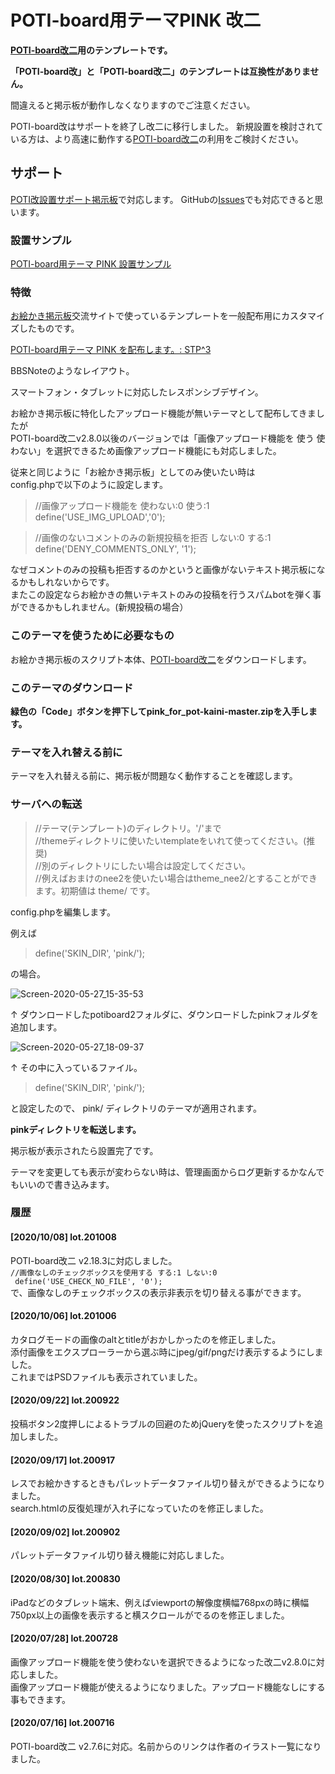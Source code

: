 # POTI-board用テーマPINK 改二

**[POTI-board改二](https://github.com/satopian/poti-kaini)用のテンプレートです。**

**「POTI-board改」と「POTI-board改二」のテンプレートは互換性がありません。**

間違えると掲示板が動作しなくなりますのでご注意ください。

POTI-board改はサポートを終了し改二に移行しました。
新規設置を検討されている方は、より高速に動作する[POTI-board改二](https://github.com/satopian/poti-kaini)の利用をご検討ください。

## サポート

[POTI改設置サポート掲示板](https://pbbs.sakura.ne.jp/cgi/neosample/support/)で対応します。
GitHubの[Issues](https://github.com/satopian/pink_for_pot-kaini/issues)でも対応できると思います。

### 設置サンプル

[POTI-board用テーマ PINK 設置サンプル](https://pbbs.sakura.ne.jp/cgi/neosample/poti/)

### 特徴

[お絵かき掲示板](https://pbbs.sakura.ne.jp/)交流サイトで使っているテンプレートを一般配布用にカスタマイズしたものです。

[POTI-board用テーマ PINK を配布します。: STP^3](http://stp.sblo.jp/article/182310034.html)

BBSNoteのようなレイアウト。

スマートフォン・タブレットに対応したレスポンシブデザイン。

お絵かき掲示板に特化したアップロード機能が無いテーマとして配布してきましたが  
POTI-board改二v2.8.0以後のバージョンでは「画像アップロード機能を 使う 使わない」を選択できるため画像アップロード機能にも対応しました。

従来と同じように「お絵かき掲示板」としてのみ使いたい時は  
config.phpで以下のように設定します。  

>//画像アップロード機能を 使わない:0 使う:1   
>define('USE_IMG_UPLOAD','0');  

>//画像のないコメントのみの新規投稿を拒否 しない:0 する:1   
>define('DENY_COMMENTS_ONLY', '1');  

なぜコメントのみの投稿も拒否するのかというと画像がないテキスト掲示板になるかもしれないからです。  
またこの設定ならお絵かきの無いテキストのみの投稿を行うスパムbotを弾く事ができるかもしれません。(新規投稿の場合）    

### このテーマを使うために必要なもの

お絵かき掲示板のスクリプト本体、[POTI-board改二](https://github.com/sakots/poti-kaini)をダウンロードします。

### このテーマのダウンロード 

**緑色の「Code」ボタンを押下してpink_for_pot-kaini-master.zipを入手します。**

### テーマを入れ替える前に ##

テーマを入れ替える前に、掲示板が問題なく動作することを確認します。

### サーバへの転送

> //テーマ(テンプレート)のディレクトリ。'/'まで  
> //themeディレクトリに使いたいtemplateをいれて使ってください。(推奨)  
> //別のディレクトリにしたい場合は設定してください。  
> //例えばおまけのnee2を使いたい場合はtheme_nee2/とすることができます。初期値は theme/ です。  

config.phpを編集します。

例えば

> define('SKIN_DIR', 'pink/');

の場合。

![Screen-2020-05-27_15-35-53](https://user-images.githubusercontent.com/44894014/83000244-0ed13280-a045-11ea-92f1-37c6d6238a72.png)

↑
ダウンロードしたpotiboard2フォルダに、ダウンロードしたpinkフォルダを追加します。


![Screen-2020-05-27_18-09-37](https://user-images.githubusercontent.com/44894014/83000458-5c4d9f80-a045-11ea-8a31-94ce1f2df273.png)

↑
その中に入っているファイル。


> define('SKIN_DIR', 'pink/');

と設定したので、 pink/ ディレクトリのテーマが適用されます。

**pinkディレクトリを転送します。**

掲示板が表示されたら設置完了です。

テーマを変更しても表示が変わらない時は、管理画面からログ更新するかなんでもいいので書き込みます。

### 履歴
#### [2020/10/08] lot.201008
POTI-board改二 v2.18.3に対応しました。  
`//画像なしのチェックボックスを使用する する:1 しない:0`    
` define('USE_CHECK_NO_FILE', '0');`  
で、画像なしのチェックボックスの表示非表示を切り替える事ができます。  

#### [2020/10/06] lot.201006

カタログモードの画像のaltとtitleがおかしかったのを修正しました。  
添付画像をエクスプローラーから選ぶ時にjpeg/gif/pngだけ表示するようにしました。  
これまではPSDファイルも表示されていました。

#### [2020/09/22] lot.200922

投稿ボタン2度押しによるトラブルの回避のためjQueryを使ったスクリプトを追加しました。

#### [2020/09/17] lot.200917

レスでお絵かきするときもパレットデータファイル切り替えができるようになりました。  
search.htmlの反復処理が入れ子になっていたのを修正しました。  

#### [2020/09/02] lot.200902

パレットデータファイル切り替え機能に対応しました。

#### [2020/08/30] lot.200830

iPadなどのタブレット端末、例えばviewportの解像度横幅768pxの時に横幅750px以上の画像を表示すると横スクロールがでるのを修正しました。

#### [2020/07/28] lot.200728

画像アップロード機能を使う使わないを選択できるようになった改二v2.8.0に対応しました。  
画像アップロード機能が使えるようになりました。アップロード機能なしにする事もできます。    

#### [2020/07/16] lot.200716

POTI-board改二 v2.7.6に対応。名前からのリンクは作者のイラスト一覧になりました。
